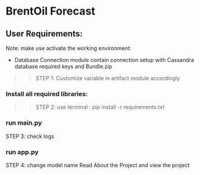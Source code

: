 # BrentOil Forecast

User Requirements:
-------
Note: make use activate the working environment:

* Database Connection module contain connection setup with Cassandra database required keys and Bundle.zip 
>> STEP 1:  Customize variable in artifact module accordingly
 
### Install all required libraries: 
>> STEP 2: use terminal : pip install -r requirements.txt

### run main.py
STEP 3: check logs

### run app.py
STEP 4: change model name
Read About the Project and view the project